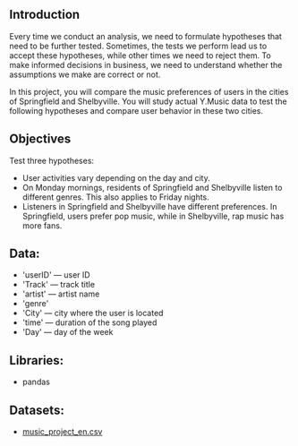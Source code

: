 ## Introduction

Every time we conduct an analysis, we need to formulate hypotheses that need to be further tested. Sometimes, the tests we perform lead us to accept these hypotheses, while other times we need to reject them. To make informed decisions in business, we need to understand whether the assumptions we make are correct or not.

In this project, you will compare the music preferences of users in the cities of Springfield and Shelbyville. You will study actual Y.Music data to test the following hypotheses and compare user behavior in these two cities.

## Objectives

Test three hypotheses:

- User activities vary depending on the day and city.
- On Monday mornings, residents of Springfield and Shelbyville listen to different genres. This also applies to Friday nights.
- Listeners in Springfield and Shelbyville have different preferences. In Springfield, users prefer pop music, while in Shelbyville, rap music has more fans.

## Data:

- 'userID' — user ID
- 'Track' — track title
- 'artist' — artist name
- 'genre'
- 'City' — city where the user is located
- 'time' — duration of the song played
- 'Day' — day of the week

## Libraries:

- pandas

## Datasets:

- [music_project_en.csv](https://github.com/fransiskusfelix/practicum-ds-projects/blob/main/datasets/music_project_en.csv)
